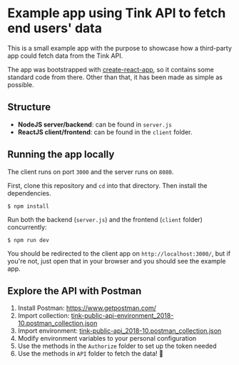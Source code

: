 # Example app using Tink API to fetch end users' data
This is a small example app with the purpose to showcase how a third-party app could fetch data from the Tink API.

The app was bootstrapped with [create-react-app](https://github.com/facebook/create-react-app), so it contains some standard code from there. Other than that, it has been made as simple as possible.

## Structure

* **NodeJS server/backend**: can be found in `server.js`
* **ReactJS client/frontend**: can be found in the `client` folder.

## Running the app locally

The client runs on port `3000` and the server runs on `8080`.

First, clone this repository and `cd` into that directory. Then install the dependencies.

```
$ npm install
```

Run both the backend (`server.js`) and the frontend (`client` folder) concurrently:

```
$ npm run dev
```

You should be redirected to the client app on `http://localhost:3000/`, but if you're not, just open that in your browser and you should see the example app.

## Explore the API with Postman

1. Install Postman: https://www.getpostman.com/
2. Import collection: [tink-public-api-environment_2018-10.postman_collection.json](tools/tink-public-api-environment_2018-10.postman_collection.json)
3. Import environment: [tink-public-api_2018-10.postman_collection.json](tools/tink-public-api_2018-10.postman_collection.json)
4. Modify environment variables to your personal configuration
5. Use the methods in the `Authorize` folder to set up the token needed
6. Use the methods in `API` folder to fetch the data! :tada: